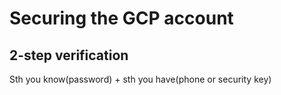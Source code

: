 # Securing the GCP account

## 2-step verification

Sth you know(password) + sth you have(phone or security key)